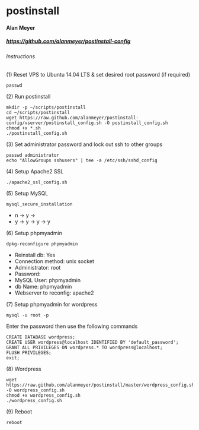 # postinstall
#### Alan Meyer
##### https://github.com/alanmeyer/postinstall-config
 
###### Instructions

(1) Reset VPS to Ubuntu 14.04 LTS & set desired root password (if required)
```
passwd
```

(2) Run postinstall
```
mkdir -p ~/scripts/postinstall
cd ~/scripts/postinstall
wget https://raw.github.com/alanmeyer/postinstall-config/vserver/postinstall_config.sh -O postinstall_config.sh
chmod +x *.sh
./postinstall_config.sh
```
(3) Set administrator password and lock out ssh to other groups
```
passwd administrator
echo "AllowGroups sshusers" | tee -a /etc/ssh/sshd_config
```

(4) Setup Apache2 SSL
```
./apache2_ssl_config.sh
```

(5) Setup MySQL
```
mysql_secure_installation
```
- n -> y -> <password>
- y -> y -> y -> y

(6) Setup phpmyadmin
```
dpkg-reconfigure phpmyadmin
```
- Reinstall db:             Yes
- Connection method:        unix socket
- Administrator:            root
- Password:                 <password-from-mysql-setup>
- MySQL User:               phpmyadmin
- db Name:                  phpmyadmin
- Webserver to reconfig:    apache2

(7) Setup phpmyadmin for wordpress
```
mysql -u root -p
```
Enter the password then use the following commands
```
CREATE DATABASE wordpress;
CREATE USER wordpress@localhost IDENTIFIED BY 'default_password';
GRANT ALL PRIVILEGES ON wordpress.* TO wordpress@localhost;
FLUSH PRIVILEGES;
exit;
```

(8) Wordpress
```
wget https://raw.github.com/alanmeyer/postinstall/master/wordpress_config.sh -O wordpress_config.sh
chmod +x wordpress_config.sh
./wordpress_config.sh
```
(9) Reboot
```
reboot
```
